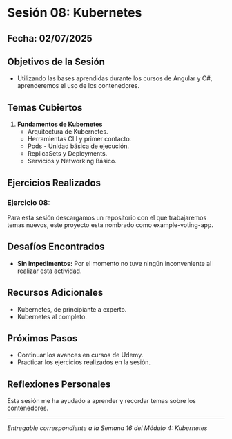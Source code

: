 # Sesión 08: Kubernetes

## Fecha: 02/07/2025

## Objetivos de la Sesión

- Utilizando las bases aprendidas durante los cursos de Angular y C#, aprenderemos el uso de los contenedores.

## Temas Cubiertos

1. **Fundamentos de Kubernetes**
   - Arquitectura de Kubernetes.
   - Herramientas CLI y primer contacto.
   - Pods - Unidad básica de ejecución.
   - ReplicaSets y Deployments.
   - Servicios y Networking Básico.

## Ejercicios Realizados

### Ejercicio 08: 

Para esta sesión descargamos un repositorio con el que trabajaremos temas nuevos, este proyecto esta nombrado como example-voting-app.

## Desafíos Encontrados

- **Sin impedimentos:** Por el momento no tuve ningún inconveniente al realizar esta actividad.  

## Recursos Adicionales

- Kubernetes, de principiante a experto.
- Kubernetes al completo.

## Próximos Pasos

- Continuar los avances en cursos de Udemy. 
- Practicar los ejercicios realizados en la sesión.

## Reflexiones Personales

Esta sesión me ha ayudado a aprender y recordar temas sobre los contenedores. 

---

*Entregable correspondiente a la Semana 16 del Módulo 4: Kubernetes*